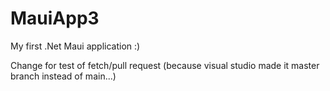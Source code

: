 # MauiApp3

My first .Net Maui application :)

Change for test of fetch/pull request (because visual studio made it master branch instead of main...)
